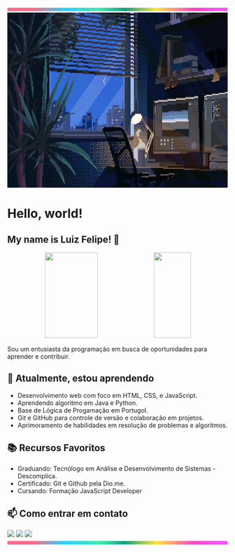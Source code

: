 <img src="https://github.com/LuizFelipeCouto/LuizFelipeCouto/blob/main/lineBar.png" width="100%" height="8px"/>

<img src="https://github.com/LuizFelipeCouto/LuizFelipeCouto/blob/main/Wallpaper.gif" width="100%" height="400px"/>

# Hello, world!
## My name is Luiz Felipe! 👋

<div align="center">  
  
  <img width="49%" height="195px" src="https://github-readme-stats.vercel.app/api?username=LuizFelipeCouto&show_icons=true&count_private=true&title_color=80F7D4&icon_color=9d00ff&text_color=c9d1d9&bg_color=0d1117&border_color=fff0" /> 
  
  <img width="41%" height="195px" src="https://github-readme-stats.vercel.app/api/top-langs/?username=LuizFelipeCouto&layout=compact&title_color=80F7D4&text_color=fff&bg_color=0d1117&border_color=fff0" />
  
</div>

Sou um entusiasta da programação em busca de oportunidades para aprender e contribuir.

## 🌱 Atualmente, estou aprendendo

- Desenvolvimento web com foco em HTML, CSS, e JavaScript.
- Aprendendo algoritmo em Java e Python.
- Base de Lógica de Progamação em Portugol.
- Git e GitHub para controle de versão e colaboração em projetos.
- Aprimoramento de habilidades em resolução de problemas e algoritmos.

## 📚 Recursos Favoritos
- Graduando: Tecnólogo em Análise e Desenvolvimento de Sistemas - Descomplica.
- Certificado: Git e Github pela Dio.me.
- Cursando: Formação JavaScript Developer

## 📫 Como entrar em contato
<div> 
  <a href="https://www.instagram.com/felipecouto_0/" target="_blank"><img src="https://img.shields.io/badge/-Instagram-%23E4405F?style=for-the-badge&logo=instagram&logoColor=white" target="_blank"></a>
  <a href="luisfelipeaparecido880@gmail.com"><img src="https://img.shields.io/badge/-Gmail-%23333?style=for-the-badge&logo=gmail&logoColor=white" target="_blank"></a>
  <a href="(https://www.linkedin.com/in/luiz-felipe-aparecido-do-couto-12080315a)" target="_blank"><img src="https://img.shields.io/badge/-LinkedIn-%230077B5?style=for-the-badge&logo=linkedin&logoColor=white" target="_blank"></a> 
  
</div>


<img src="https://github.com/LuizFelipeCouto/LuizFelipeCouto/blob/main/lineBar.png" width="100%" height="8px"/>
